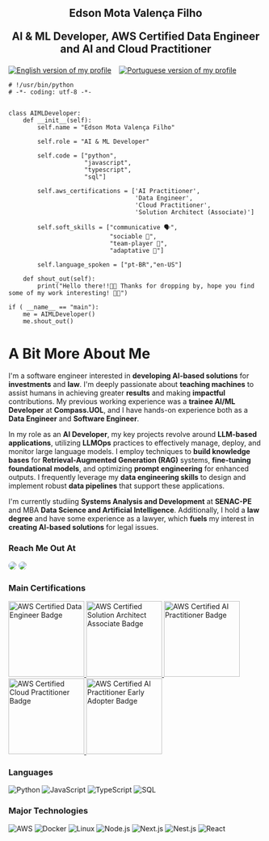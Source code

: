 <h2 align="center">
    <p align="center">
        Edson Mota Valença Filho
    </p>
    <p align="center">
        AI & ML Developer, AWS Certified Data Engineer and AI and Cloud Practitioner
    </p>
</h2>

[![English version of my profile](https://img.shields.io/badge/lang-en-red.svg)](https://github.com/emvalencaf/emvalencaf/blob/main/README.md)
&nbsp;&nbsp;
[![Portuguese version of my profile](https://img.shields.io/badge/lang-pt--br-blue.svg)](https://github.com/emvalencaf/emvalencaf/blob/main/README.pt-br.md)


```
# !/usr/bin/python
# -*- coding: utf-8 -*-


class AIMLDeveloper:
    def __init__(self):
        self.name = "Edson Mota Valença Filho"

        self.role = "AI & ML Developer"

        self.code = ["python",
                     "javascript",
                     "typescript",
                     "sql"]

        self.aws_certifications = ['AI Practitioner',
                                   'Data Engineer',
                                   'Cloud Practitioner',
                                   'Solution Architect (Associate)']

        self.soft_skills = ["communicative 🗣️",
                            "sociable 🤝",
                            "team-player 👥",
                            "adaptative 🧩"]

        self.language_spoken = ["pt-BR","en-US"]

    def shout_out(self):
        print("Hello there!!👋🏻 Thanks for dropping by, hope you find some of my work interesting! 🤙🏻")

if ( __name__ == "main"):
    me = AIMLDeveloper()
    me.shout_out()
```

# A Bit More About Me

I'm a software engineer interested in **developing AI-based solutions** for **investments** and **law**. I'm deeply passionate about **teaching machines** to assist humans in achieving greater **results** and making **impactful** contributions. My previous working experience was a **trainee AI/ML Developer** at **Compass.UOL**, and I have hands-on experience both as a **Data Engineer** and **Software Engineer**.

In my role as an **AI Developer**, my key projects revolve around **LLM-based applications**, utilizing **LLMOps** practices to effectively manage, deploy, and monitor large language models. I employ techniques to **build knowledge bases** for **Retrieval-Augmented Generation (RAG)** systems, **fine-tuning foundational models**, and optimizing **prompt engineering** for enhanced outputs. I frequently leverage my **data engineering skills** to design and implement robust **data pipelines** that support these applications.

I'm currently studiing **Systems Analysis and Development** at **SENAC-PE** and MBA **Data Science and Artificial Intelligence**. Additionally, I hold a **law degree** and have some experience as a lawyer, which **fuels** my interest in **creating AI-based solutions** for legal issues.

### Reach Me Out At

  <a href="https://www.linkedin.com/in/emvalencaf/" target="_blank"><img src="https://img.shields.io/badge/-LinkedIn-%230077B5?style=for-the-badge&logo=linkedin&logoColor=white" style="border-radius: 30px" target="_blank"></a>
<a href = "mailto:emvalenca.dev@gmail.com" target="_blank"> <img src="https://img.shields.io/badge/-Gmail-%23333?style=for-the-badge&logo=gmail&logoColor=white" style="border-radius: 30px" target="_blank"/> </a>

### Main Certifications

<a href="https://www.credly.com/badges/d0f54d36-4129-4b51-b78f-9812d1921671/public_url" target="_blank">
<img src="https://images.credly.com/images/e5c85d7f-4e50-431e-b5af-fa9d9b0596e7/image.png" style="height:150px;width:150px;" alt="AWS Certified Data Engineer Badge">
</a>
<a href="https://www.credly.com/badges/9ee683dc-e934-4ba4-909c-9e808a0daf83/public_url" target="_blank">
<img src="https://images.credly.com/images/0e284c3f-5164-4b21-8660-0d84737941bc/image.png" style="height:150px; width: 150px;" alt="AWS Certified Solution Architect Associate Badge">
</a>
<a href="https://www.credly.com/badges/2baa6054-2557-4b97-98d1-d168069b2669/public_url" target="_blank">
<img src="https://images.credly.com/images/4d4693bb-530e-4bca-9327-de07f3aa2348/image.png" style="height:150px; width: 150px;" alt="AWS Certified AI Practitioner Badge">
</a>
<a href="https://www.credly.com/badges/0ddd789d-e6d2-4209-87b6-6e0e536e693f/public_url" target="_blank">
<img src="https://images.credly.com/images/00634f82-b07f-4bbd-a6bb-53de397fc3a6/image.png" style="height:150px; width: 150px;" alt="AWS Certified Cloud Practitioner Badge">
</a>
<a href="https://www.credly.com/badges/2693ebe0-3a65-4ddf-9232-f17da6c71ad1/public_url" target="_blank">
<img src="https://images.credly.com/images/834f2c8d-2d2c-4ce7-9580-02a351c31626/image.png" style="height:150px; width: 150px;" alt="AWS Certified AI Practitioner Early Adopter Badge">
</a>

### Languages

![Python](https://img.shields.io/badge/-Python-000?&logo=Python)
![JavaScript](https://img.shields.io/badge/-JavaScript-000?&logo=JavaScript)
![TypeScript](https://img.shields.io/badge/-TypeScript-000?&logo=TypeScript)
![SQL](https://img.shields.io/badge/-SQL-000?&logo=MySQL)

### Major Technologies

![AWS](https://img.shields.io/badge/-AWS-000?&logo=Amazon-AWS&logoColor=F90)
![Docker](https://img.shields.io/badge/-Docker-000?&logo=Docker)
![Linux](https://img.shields.io/badge/-Linux-000?&logo=Linux)
![Node.js](https://img.shields.io/badge/-Node.js-000?&logo=node.js)
![Next.js](https://img.shields.io/badge/-Next.js-000?&logo=next.js)
![Nest.js](https://img.shields.io/badge/-Nest.js-000?&logo=nest.js)
![React](https://img.shields.io/badge/-React-000?&logo=React)
